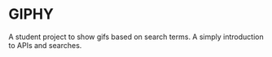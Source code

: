 # GIPHY

A student project to show gifs based on search terms.  A simply introduction to APIs and searches.
